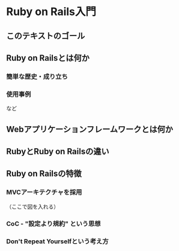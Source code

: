 # Ruby on Rails入門

## このテキストのゴール

## Ruby on Railsとは何か
### 簡単な歴史・成り立ち
### 使用事例
など

## Webアプリケーションフレームワークとは何か

## RubyとRuby on Railsの違い

## Ruby on Railsの特徴

### MVCアーキテクチャを採用
（ここで図を入れる）

### CoC - "設定より規約" という思想

### Don't Repeat Yourselfという考え方
